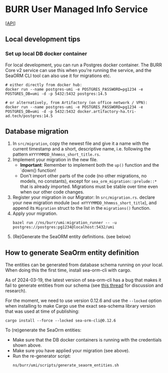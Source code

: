 # BURR User Managed Info Service

[[API](../../brr/api/umi.yaml)]

## Local development tips

### Set up local DB docker container

For local development, you can run a Postgres docker container. The BURR Core v2
service can use this when you're running the service, and the SeaORM CLI tool
can also use it for migrations etc.

```shell
# either directly from docker hub:
docker run --name postgres-umi -e POSTGRES_PASSWORD=pg1234 -e POSTGRES_DB=umi -d -p 5432:5432 postgres:14.5

# or alternatively, from Artifactory (on office network / VPN):
docker run --name postgres-umi -e POSTGRES_PASSWORD=pg1234 -e POSTGRES_DB=umi -d -p 5432:5432 docker.artifactory-ha.tri-ad.tech/postgres:14.5
```

## Database migration
1. In `src/migration`, copy the newest file and give it a name with the current timestamp and a short, descriptive name, i.e. following the pattern `mYYYYMMDD_hhmmss_short_title.rs`.
2. Implement your migration in the new file.
   - **Important**: Remember to implement both the `up()` function and the `down() function!
   - Don't import other parts of the code (no other migrations, no models, no constants), except for  `sea_orm_migration::prelude::*` that is already imported. Migrations must be stable over time even when our other code changes. 
3. Register your migration in our Migrator: In `src/migration.rs`. declare your new migration module (`mod mYYYYMMDD_hhmmss_short_title`), and append its `Migration` struct to the list in the `migrations()` function.
4. Apply your migration.
   ```shell
   bazel run //ns/burr/umi:migration_runner -- -u postgres://postgres:pg1234@localhost:5432/umi
   ```
5. (Re)Generate the SeaORM entity definitions. (see below)

## How to generate SeaOrm entity definition
The entities can be generated from database schema running on your local. When doing this the first time, install sea-orm-cli with cargo.

As of 2024-03-19, the latest version of sea-orm-cli has a bug that makes it fail to generate entities from our schema (see [this thread](https://woven-by-toyota.slack.com/archives/C06230AUVSS/p1710813789095239?thread_ts=1710808998.731909&cid=C06230AUVSS) for discussion and research).

For the moment, we need to use version 0.12.6 and use the `--locked` option when installing to make Cargo use the exact sea-schema library version that was used at time of publishing:

```shell
cargo install --force --locked sea-orm-cli@0.12.6
```

To (re)generate the SeaOrm entities:

* Make sure that the DB docker containers is running with the credentials shown above.
* Make sure you have applied your migration (see above).
* Run the re-generator script:
  ```shell
  ns/burr/umi/scripts/generate_seaorm_entities.sh
  ```
